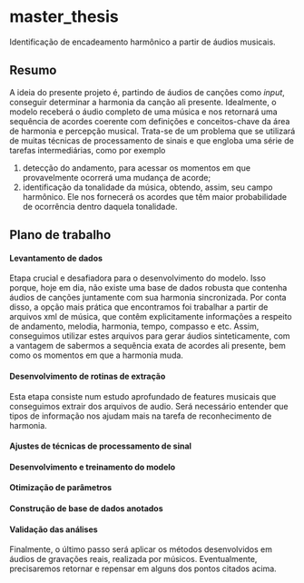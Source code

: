 # master_thesis
Identificação de encadeamento harmônico a partir de áudios musicais.

## Resumo
A ideia do presente projeto é, partindo de áudios de canções como _input_, conseguir determinar a harmonia da canção ali presente. Idealmente, o modelo receberá o áudio completo de uma música e nos retornará uma sequência de acordes coerente com definições e conceitos-chave da área de harmonia e percepção musical. Trata-se de um problema que se utilizará de muitas técnicas de processamento de sinais e que engloba uma série de tarefas intermediárias, como por exemplo 
1. detecção do andamento, para acessar os momentos em que provavelmente ocorrerá uma mudança de acorde;
2. identificação da tonalidade da música, obtendo, assim, seu campo harmônico. Ele nos fornecerá os acordes que têm maior probabilidade de ocorrência dentro daquela tonalidade.

## Plano de trabalho
#### Levantamento de dados
Etapa crucial e desafiadora para o desenvolvimento do modelo. Isso porque, hoje em dia, não existe uma base de dados robusta que contenha áudios de canções juntamente com sua harmonia sincronizada. Por conta disso, a opção mais prática que encontramos foi trabalhar a partir de arquivos xml de música, que contêm explicitamente informações a respeito de andamento, melodia, harmonia, tempo, compasso e etc. Assim, conseguimos utilizar estes arquivos para gerar áudios sinteticamente, com a vantagem de sabermos a sequência exata de acordes ali presente, bem como os momentos em que a harmonia muda. 

#### Desenvolvimento de rotinas de extração
Esta etapa consiste num estudo aprofundado de features musicais que conseguimos extrair dos arquivos de audio. Será necessário entender que tipos de informação nos ajudam mais na tarefa de reconhecimento de harmonia.

#### Ajustes de técnicas de processamento de sinal

#### Desenvolvimento e treinamento do modelo

#### Otimização de parâmetros

#### Construção de base de dados anotados

#### Validação das análises
Finalmente, o último passo será aplicar os métodos desenvolvidos em áudios de gravações reais, realizada por músicos. Eventualmente, precisaremos retornar e repensar em alguns dos pontos citados acima.

